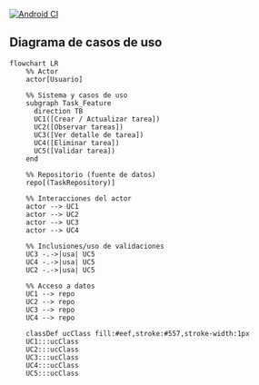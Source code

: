 [![Android CI](https://github.com/enelramon/DemoAp2/actions/workflows/android.yml/badge.svg)](https://github.com/enelramon/DemoAp2/actions/workflows/android.yml)

## Diagrama de casos de uso

```mermaid
flowchart LR
    %% Actor
    actor[Usuario]

    %% Sistema y casos de uso
    subgraph Task_Feature
      direction TB
      UC1([Crear / Actualizar tarea])
      UC2([Observar tareas])
      UC3([Ver detalle de tarea])
      UC4([Eliminar tarea])
      UC5([Validar tarea])
    end

    %% Repositorio (fuente de datos)
    repo[(TaskRepository)]

    %% Interacciones del actor
    actor --> UC1
    actor --> UC2
    actor --> UC3
    actor --> UC4

    %% Inclusiones/uso de validaciones
    UC3 -.->|usa| UC5
    UC4 -.->|usa| UC5
    UC2 -.->|usa| UC5

    %% Acceso a datos
    UC1 --> repo
    UC2 --> repo
    UC3 --> repo
    UC4 --> repo

    classDef ucClass fill:#eef,stroke:#557,stroke-width:1px
    UC1:::ucClass
    UC2:::ucClass
    UC3:::ucClass
    UC4:::ucClass
    UC5:::ucClass
```
